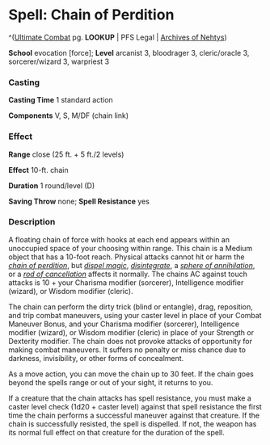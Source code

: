 # Spell: Chain of Perdition

^([Ultimate Combat][ss-chain-of-perdition] pg. **LOOKUP** | PFS Legal | [Archives of Nehtys][sn-chain-of-perdition])

**School** evocation [force]; **Level** arcanist 3, bloodrager 3, cleric/oracle 3, sorcerer/wizard 3, warpriest 3

### Casting

**Casting Time** 1 standard action  

**Components** V, S, M/DF (chain link)

### Effect

**Range** close (25 ft. + 5 ft./2 levels)  

**Effect** 10-ft. chain  

**Duration** 1 round/level (D)  

**Saving Throw** none; **Spell Resistance** yes

### Description

A floating chain of force with hooks at each end appears within an unoccupied space of your choosing within range. This chain is a Medium object that has a 10-foot reach. Physical attacks cannot hit or harm the _[chain of perdition]_, but _[dispel magic]_, _[disintegrate]_, a _[sphere of annihilation]_, or a _[rod of cancellation]_ affects it normally. The chains AC against touch attacks is 10 + your Charisma modifier (sorcerer), Intelligence modifier (wizard), or Wisdom modifier (cleric).  

The chain can perform the dirty trick (blind or entangle), drag, reposition, and trip combat maneuvers, using your caster level in place of your Combat Maneuver Bonus, and your Charisma modifier (sorcerer), Intelligence modifier (wizard), or Wisdom modifier (cleric) in place of your Strength or Dexterity modifier. The chain does not provoke attacks of opportunity for making combat maneuvers. It suffers no penalty or miss chance due to darkness, invisibility, or other forms of concealment.  

As a move action, you can move the chain up to 30 feet. If the chain goes beyond the spells range or out of your sight, it returns to you.  

If a creature that the chain attacks has spell resistance, you must make a caster level check (1d20 + caster level) against that spell resistance the first time the chain performs a successful maneuver against that creature. If the chain is successfully resisted, the spell is dispelled. If not, the weapon has its normal full effect on that creature for the duration of the spell.

[ss-chain-of-perdition]: http://paizo.com/pathfinderRPG/v57
[sn-chain-of-perdition]: http://www.archivesofnethys.com/SpellDisplay.aspx?ItemName=Chain%20of%20Perdition
[dispel magic]: http://www.archivesofnethys.com/SpellDisplay.aspx?ItemName=dispel%20magic
[disintegrate]: http://www.archivesofnethys.com/SpellDisplay.aspx?ItemName=disintegrate
[chain of perdition]: http://www.archivesofnethys.com/SpellDisplay.aspx?ItemName=chain%20of%20perdition
[rod of cancellation]: http://www.archivesofnethys.com/SpellDisplay.aspx?ItemName=rod%20of%20cancellation
[sphere of annihilation]: http://www.archivesofnethys.com/SpellDisplay.aspx?ItemName=sphere%20of%20annihilation